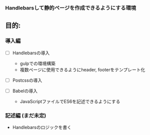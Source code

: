 ### Handlebarsして静的ページを作成できるようにする環境 
## 目的:
### 導入編
* [ ] Handlebarsの導入
  * gulpでの環境構築 
  * 複数ページに使用できるようにheader, footerをテンプレート化
  
* [ ] Postcssの導入
* [ ] Babelの導入
  * JavaScriptファイルでES6を記述できるようにする
  
### 記述編 (まだ未定)
* Handlebarsのロジックを書く